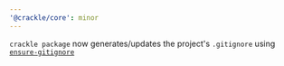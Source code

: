 ```yaml
---
'@crackle/core': minor
---
```


`crackle package` now generates/updates the project's `.gitignore` using [`ensure-gitignore`](https://github.com/seek-oss/ensure-gitignore)
